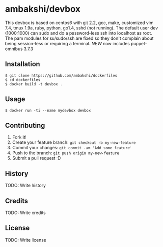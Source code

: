 # ambakshi/devbox

This devbox is based on centos6 with git 2.2, gcc, make, customized vim 7.4,
tmux 1.9a, ruby, python, go1.4, sshd (not running). The default user dev (1000:1000)
can sudo and do a password-less ssh into localhost as root. The pam modules
for su/sudo/ssh are fixed so they don't complain about being session-less or
requiring a terminal. *NEW* now includes puppet-omnibus 3.7.3

## Installation

    $ git clone https://github.com/ambakshi/dockerfiles
    $ cd dockerfiles
    $ docker build -t devbox .

## Usage

    $ docker run -ti --name mydevbox devbox

## Contributing

1. Fork it!
2. Create your feature branch: `git checkout -b my-new-feature`
3. Commit your changes: `git commit -am 'Add some feature'`
4. Push to the branch: `git push origin my-new-feature`
5. Submit a pull request :D

## History

TODO: Write history

## Credits

TODO: Write credits

## License

TODO: Write license
